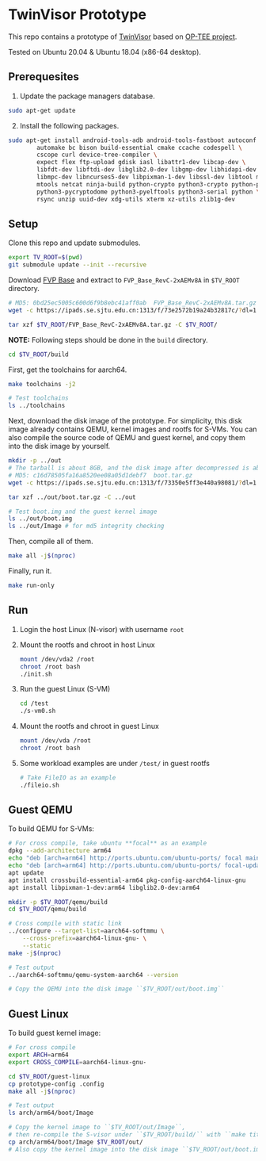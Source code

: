 # TwinVisor Prototype

This repo contains a prototype of [TwinVisor](https://dl.acm.org/doi/abs/10.1145/3477132.3483554) based on [OP-TEE project](https://github.com/OP-TEE/manifest/blob/master/fvp.xml).

Tested on Ubuntu 20.04 & Ubuntu 18.04 (x86-64 desktop).

## Prerequesites

1. Update the package managers database.

```bash
sudo apt-get update
```

2. Install the following packages.

```bash
sudo apt-get install android-tools-adb android-tools-fastboot autoconf \
        automake bc bison build-essential cmake ccache codespell \
        cscope curl device-tree-compiler \
        expect flex ftp-upload gdisk iasl libattr1-dev libcap-dev \
        libfdt-dev libftdi-dev libglib2.0-dev libgmp-dev libhidapi-dev \
        libmpc-dev libncurses5-dev libpixman-1-dev libssl-dev libtool make \
        mtools netcat ninja-build python-crypto python3-crypto python-pyelftools \
        python3-pycryptodome python3-pyelftools python3-serial python \
        rsync unzip uuid-dev xdg-utils xterm xz-utils zlib1g-dev
```

## Setup

Clone this repo and update submodules.

```bash
export TV_ROOT=$(pwd)
git submodule update --init --recursive
```

Download [FVP Base](https://ipads.se.sjtu.edu.cn:1313/f/73e2572b19a24b32817c/?dl=1) and extract to ``FVP_Base_RevC-2xAEMv8A`` in ``$TV_ROOT`` directory.

```bash
# MD5: 0bd25ec5005c600d6f9b8ebc41aff0ab  FVP_Base_RevC-2xAEMv8A.tar.gz
wget -c https://ipads.se.sjtu.edu.cn:1313/f/73e2572b19a24b32817c/?dl=1 -O $TV_ROOT/FVP_Base_RevC-2xAEMv8A.tar.gz

tar xzf $TV_ROOT/FVP_Base_RevC-2xAEMv8A.tar.gz -C $TV_ROOT/
```

**NOTE:** Following steps should be done in the ``build`` directory.

```bash
cd $TV_ROOT/build
```

First, get the toolchains for aarch64.

```bash
make toolchains -j2

# Test toolchains
ls ../toolchains
```

Next, download the disk image of the prototype. For simplicity, this disk image already contains QEMU, kernel images and rootfs for S-VMs. You can also compile the source code of QEMU and guest kernel, and copy them into the disk image by yourself.

```bash
mkdir -p ../out
# The tarball is about 8GB, and the disk image after decompressed is about 40GB
# MD5: c16d78505fa16a8520ee08a05d1debf7  boot.tar.gz
wget -c https://ipads.se.sjtu.edu.cn:1313/f/73350e5ff3e440a98081/?dl=1 -O ../out/boot.tar.gz

tar xzf ../out/boot.tar.gz -C ../out

# Test boot.img and the guest kernel image
ls ../out/boot.img
ls ../out/Image # for md5 integrity checking
```

Then, compile all of them.

```bash
make all -j$(nproc)
```

Finally, run it.

```bash
make run-only
```

## Run

1. Login the host Linux (N-visor) with username ``root``

2. Mount the rootfs and chroot in host Linux

    ```bash
    mount /dev/vda2 /root
    chroot /root bash
    ./init.sh
    ```

3. Run the guest Linux (S-VM)

   ```bash
   cd /test
   ./s-vm0.sh
   ```

4. Mount the rootfs and chroot in guest Linux

   ```bash
   mount /dev/vda /root
   chroot /root bash
   ```

5. Some workload examples are under ``/test/`` in guest rootfs

    ```bash
    # Take FileIO as an example
    ./fileio.sh
    ```

## Guest QEMU

To build QEMU for S-VMs:

```bash
# For cross compile, take ubuntu **focal** as an example
dpkg --add-architecture arm64
echo "deb [arch=arm64] http://ports.ubuntu.com/ubuntu-ports/ focal main multiverse restricted universe" >> /etc/apt/sources.list
echo "deb [arch=arm64] http://ports.ubuntu.com/ubuntu-ports/ focal-updates main multiverse restricted universe" >> /etc/apt/sources.list
apt update
apt install crossbuild-essential-arm64 pkg-config-aarch64-linux-gnu
apt install libpixman-1-dev:arm64 libglib2.0-dev:arm64

mkdir -p $TV_ROOT/qemu/build
cd $TV_ROOT/qemu/build

# Cross compile with static link
../configure --target-list=aarch64-softmmu \
    --cross-prefix=aarch64-linux-gnu- \
    --static
make -j$(nproc)

# Test output
../aarch64-softmmu/qemu-system-aarch64 --version

# Copy the QEMU into the disk image ``$TV_ROOT/out/boot.img``
```

## Guest Linux

To build guest kernel image:

```bash
# For cross compile
export ARCH=arm64
export CROSS_COMPILE=aarch64-linux-gnu-

cd $TV_ROOT/guest-linux
cp prototype-config .config
make all -j$(nproc)

# Test output
ls arch/arm64/boot/Image

# Copy the kernel image to ``$TV_ROOT/out/Image``,
# then re-compile the S-visor under ``$TV_ROOT/build/`` with ``make titanium``
cp arch/arm64/boot/Image $TV_ROOT/out/
# Also copy the kernel image into the disk image ``$TV_ROOT/out/boot.img``
```
